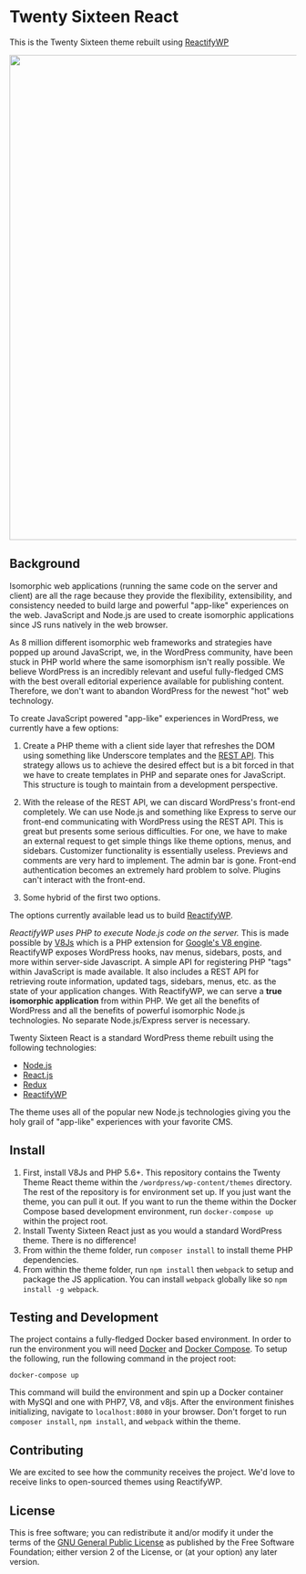 # Twenty Sixteen React

This is the Twenty Sixteen theme rebuilt using [ReactifyWP](https://github.com/10up/reactifywp/)

<p align="center">
<a href="http://10up.com/contact/"><img src="https://10updotcom-wpengine.s3.amazonaws.com/uploads/2016/10/10up-Github-Banner.png" width="850"></a>
</p>

## Background

Isomorphic web applications (running the same code on the server and client) are all the rage because they provide the flexibility, extensibility, and consistency needed to build large and powerful "app-like" experiences on the web. JavaScript and Node.js are used to create isomorphic applications since JS runs natively in the web browser.

As 8 million different isomorphic web frameworks and strategies have popped up around JavaScript, we, in the WordPress community, have been stuck in PHP world where the same isomorphism isn't really possible. We believe WordPress is an incredibly relevant and useful fully-fledged CMS with the best overall editorial experience available for publishing content. Therefore, we don't want to abandon WordPress for the newest "hot" web technology.

To create JavaScript powered "app-like" experiences in WordPress, we currently have a few options:

1. Create a PHP theme with a client side layer that refreshes the DOM using something like Underscore templates and the [REST API](http://v2.wp-api.org/). This strategy allows us to achieve the desired effect but is a bit forced in that we have to create templates in PHP and separate ones for JavaScript. This structure is tough to maintain from a development perspective.

2. With the release of the REST API, we can discard WordPress's front-end completely. We can use Node.js and something like Express to serve our front-end communicating with WordPress using the REST API. This is great but presents some serious difficulties. For one, we have to make an external request to get simple things like theme options, menus, and sidebars. Customizer functionality is essentially useless. Previews and comments are very hard to implement. The admin bar is gone. Front-end authentication becomes an extremely hard problem to solve. Plugins can't interact with the front-end.

3. Some hybrid of the first two options.

The options currently available lead us to build [ReactifyWP](https://github.com/10up/reactifywp/).

*ReactifyWP uses PHP to execute Node.js code on the server.* This is made possible by [V8Js](https://github.com/phpv8/v8js) which is a PHP extension for [Google's V8 engine](https://developers.google.com/v8/). ReactifyWP exposes WordPress hooks, nav menus, sidebars, posts, and more within server-side Javascript. A simple API for registering PHP "tags" within JavaScript is made available. It also includes a REST API for retrieving route information, updated tags, sidebars, menus, etc. as the state of your application changes. With ReactifyWP, we can serve a __true isomorphic application__ from within PHP. We get all the benefits of WordPress and all the benefits of powerful isomorphic Node.js technologies. No separate Node.js/Express server is necessary.

Twenty Sixteen React is a standard WordPress theme rebuilt using the following technologies:
* [Node.js](https://nodejs.org/)
* [React.js](https://facebook.github.io/react/)
* [Redux](http://redux.js.org/docs/introduction/)
* [ReactifyWP](https://github.com/tlovett1/reactifywp/)

The theme uses all of the popular new Node.js technologies giving you the holy grail of "app-like" experiences with your favorite CMS.

## Install

1. First, install V8Js and PHP 5.6+. This repository contains the Twenty Theme React theme within the `/wordpress/wp-content/themes` directory. The rest of the repository is for environment set up. If you just want the theme, you can pull it out. If you want to run the theme within the Docker Compose based development environment, run `docker-compose up` within the project root.
2. Install Twenty Sixteen React just as you would a standard WordPress theme. There is no difference!
3. From within the theme folder, run `composer install` to install theme PHP dependencies.
4. From within the theme folder, run `npm install` then `webpack` to setup and package the JS application. You can install `webpack` globally like so `npm install -g webpack`.

## Testing and Development

The project contains a fully-fledged Docker based environment. In order to run the environment you will need [Docker](https://www.docker.com/) and [Docker Compose](https://docs.docker.com/compose/). To setup the following, run the following command in the project root:

`docker-compose up`

This command will build the environment and spin up a Docker container with MySQl and one with PHP7, V8, and v8js. After the environment finishes initializing, navigate to `localhost:8080` in your browser. Don't forget to run `composer install`, `npm install`, and `webpack` within the theme.

## Contributing

We are excited to see how the community receives the project. We'd love to receive links to open-sourced themes using ReactifyWP.

## License

This is free software; you can redistribute it and/or modify it under the terms of the [GNU General Public License](http://www.gnu.org/licenses/gpl-2.0.html) as published by the Free Software Foundation; either version 2 of the License, or (at your option) any later version.
